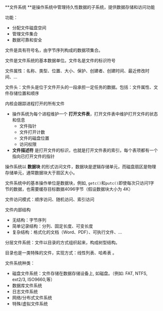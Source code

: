 **文件系统 **是操作系统中管理持久性数据的子系统，提供数据存储和访问功能

功能：

- 分配文件磁盘空间
- 管理文件集合
- 数据可靠和安全



文件是具有符号名，由字节序列构成的数据项集合。

文件是文件系统的基本数据单位。文件名是文件的标识符号



文件属性：名称、类型、位置、大小、保护、创建者、创建时间、最近修改时间、…

文件头：文件头是位于文件开头的一段承担一定任务的数据。包括：文件属性、文件存储位置和顺序



内核会跟踪进程打开的所有文件

- 操作系统为每个进程维护一个 **打开文件表**，打开文件表中维护打开文件的状态和信息
  - 文件指针
  - 文件打开计数
  - 文件的磁盘位置
  - 访问权限
- **文件描述符** 是打开文件的标识，也就是打开文件表的索引，每个表项都有一个指向已打开文件的指针



操作系统以 **数据块** 的形式访问文件，数据块是逻辑存储单元，而磁盘扇区是物理存储单元，通常数据块大于扇区大小。

文件系统中的基本操作单位是数据块，例如, `getc()`和`putc()`即使每次只访问1字节的数据，也需要缓存目标数据4096字节（假设数据块大小为 4K）



文件访问模式：顺序访问、随机访问、索引访问



文件内部结构

- 无结构：字节序列
- 简单记录结构：分列、固定长度、可变长度
- 复杂结构：格式化的文档（Word、PDF）、可执行文件、...



分层文件系统：文件以目录的方式组织起来，构成树型结构。

目录也是一类特殊的文件，实现方式：线性列表、哈希表 。



文件系统种类：

- 磁盘文件系统：文件存储在数据存储设备上, 如磁盘。（例如: FAT, NTFS, ext2/3, ISO9660,等）
- 数据库文件系统
- 日志文件系统
- 网络/分布式文件系统
- 特殊/虚拟文件系统


